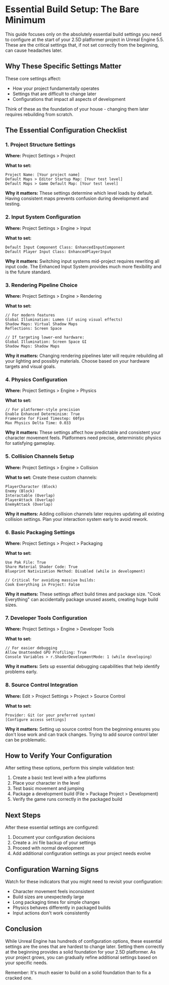# Essential Build Setup: The Bare Minimum

This guide focuses only on the absolutely essential build settings you need to configure at the start of your 2.5D platformer project in Unreal Engine 5.5. These are the critical settings that, if not set correctly from the beginning, can cause headaches later.

## Why These Specific Settings Matter

These core settings affect:
- How your project fundamentally operates
- Settings that are difficult to change later
- Configurations that impact all aspects of development

Think of these as the foundation of your house - changing them later requires rebuilding from scratch.

## The Essential Configuration Checklist

### 1. Project Structure Settings

**Where:** Project Settings > Project

**What to set:**
```
Project Name: [Your project name]
Default Maps > Editor Startup Map: [Your test level]
Default Maps > Game Default Map: [Your test level]
```

**Why it matters:** These settings determine which level loads by default. Having consistent maps prevents confusion during development and testing.

### 2. Input System Configuration

**Where:** Project Settings > Engine > Input

**What to set:**
```
Default Input Component Class: EnhancedInputComponent
Default Player Input Class: EnhancedPlayerInput
```

**Why it matters:** Switching input systems mid-project requires rewriting all input code. The Enhanced Input System provides much more flexibility and is the future standard.

### 3. Rendering Pipeline Choice

**Where:** Project Settings > Engine > Rendering

**What to set:**
```
// For modern features
Global Illumination: Lumen (if using visual effects)
Shadow Maps: Virtual Shadow Maps
Reflections: Screen Space

// If targeting lower-end hardware:
Global Illumination: Screen Space GI
Shadow Maps: Shadow Maps
```

**Why it matters:** Changing rendering pipelines later will require rebuilding all your lighting and possibly materials. Choose based on your hardware targets and visual goals.

### 4. Physics Configuration

**Where:** Project Settings > Engine > Physics

**What to set:**
```
// For platformer-style precision
Enable Enhanced Determinism: True
Framerate for Fixed Timestep: 60fps
Max Physics Delta Time: 0.033
```

**Why it matters:** These settings affect how predictable and consistent your character movement feels. Platformers need precise, deterministic physics for satisfying gameplay.

### 5. Collision Channels Setup

**Where:** Project Settings > Engine > Collision

**What to set:**
Create these custom channels:
```
PlayerCharacter (Block)
Enemy (Block)
Interactable (Overlap)
PlayerAttack (Overlap)
EnemyAttack (Overlap)
```

**Why it matters:** Adding collision channels later requires updating all existing collision settings. Plan your interaction system early to avoid rework.

### 6. Basic Packaging Settings

**Where:** Project Settings > Project > Packaging

**What to set:**
```
Use Pak File: True
Share Material Shader Code: True
Blueprint Nativization Method: Disabled (while in development)

// Critical for avoiding massive builds:
Cook Everything in Project: False
```

**Why it matters:** These settings affect build times and package size. "Cook Everything" can accidentally package unused assets, creating huge build sizes.

### 7. Developer Tools Configuration 

**Where:** Project Settings > Engine > Developer Tools

**What to set:**
```
// For easier debugging
Allow Unattended GPU Profiling: True
Console Variables > r.ShaderDevelopmentMode: 1 (while developing)
```

**Why it matters:** Sets up essential debugging capabilities that help identify problems early.

### 8. Source Control Integration

**Where:** Edit > Project Settings > Project > Source Control

**What to set:**
```
Provider: Git (or your preferred system)
[Configure access settings]
```

**Why it matters:** Setting up source control from the beginning ensures you don't lose work and can track changes. Trying to add source control later can be problematic.

## How to Verify Your Configuration

After setting these options, perform this simple validation test:

1. Create a basic test level with a few platforms
2. Place your character in the level
3. Test basic movement and jumping
4. Package a development build (File > Package Project > Development)
5. Verify the game runs correctly in the packaged build

## Next Steps

After these essential settings are configured:

1. Document your configuration decisions
2. Create a .ini file backup of your settings
3. Proceed with normal development
4. Add additional configuration settings as your project needs evolve

## Configuration Warning Signs

Watch for these indicators that you might need to revisit your configuration:

- Character movement feels inconsistent
- Build sizes are unexpectedly large
- Long packaging times for simple changes
- Physics behaves differently in packaged builds
- Input actions don't work consistently

## Conclusion

While Unreal Engine has hundreds of configuration options, these essential settings are the ones that are hardest to change later. Setting them correctly at the beginning provides a solid foundation for your 2.5D platformer. As your project grows, you can gradually refine additional settings based on your specific needs.

Remember: It's much easier to build on a solid foundation than to fix a cracked one. 